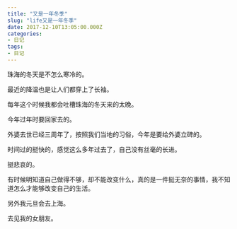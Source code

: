```yaml
---
title: "又是一年冬季"
slug: "life又是一年冬季"
date: 2017-12-10T13:05:00.000Z
categories:
- 日记
tags:
- 日记
---
```


珠海的冬天是不怎么寒冷的。

最近的降温也是让人们都穿上了长袖。 

每年这个时候我都会吐槽珠海的冬天来的太晚。 

今年过年时要回家去的。

外婆去世已经三周年了，按照我们当地的习俗，今年是要给外婆立碑的。 

时间过的挺快的，感觉这么多年过去了，自己没有丝毫的长进。 

挺悲哀的。

有时候明知道自己做得不够，却不能改变什么，真的是一件挺无奈的事情，我不知道怎么才能够改变自己的生活。 

 

另外我元旦会去上海。

去见我的女朋友。
